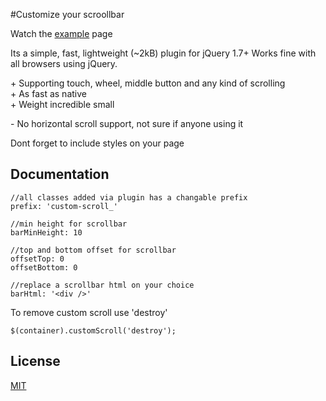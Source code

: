 #Customize your scroollbar

Watch the [example](http://standys.github.io/custom-scroll/) page

Its a simple, fast, lightweight (~2kB) plugin for jQuery 1.7+
Works fine with all browsers using jQuery.

 \+ Supporting touch, wheel, middle button and any kind of scrolling  
 \+ As fast as native  
 \+ Weight incredible small  

 \- No horizontal scroll support, not sure if anyone using it 

 
Dont forget to include styles on your page

## Documentation
```
//all classes added via plugin has a changable prefix 
prefix: 'custom-scroll_' 

//min height for scrollbar
barMinHeight: 10

//top and bottom offset for scrollbar
offsetTop: 0
offsetBottom: 0

//replace a scrollbar html on your choice
barHtml: '<div />'
```


To remove custom scroll use 'destroy'
```
$(container).customScroll('destroy');
```

## License
[MIT](https://github.com/standys/custom-scroll/blob/master/LICENSE)
